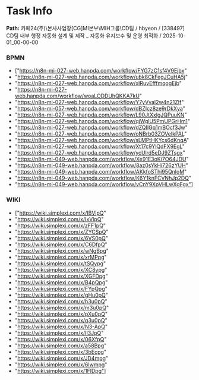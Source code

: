# Task Info

**Path:** 카페24(주)\본사사업장\[CG]MI본부\MIH그룹\CD팀 / hbyeon / [338497] CD팀 내부 행정 자동화 설계 및 제작 _ 자동화 유지보수 및 운영 최적화 / 2025-10-01_00-00-00

### BPMN
- ["https://n8n-mi-027-web.hanpda.com/workflow/FYG7zC1sf4V9Ejbx"
- "https://n8n-mi-027-web.hanpda.com/workflow/ubk8CkFegJCuHA5j"
- "https://n8n-mi-027-web.hanpda.com/workflow/xIRuvEfffmqogEjb"
- "https://n8n-mi-027-web.hanpda.com/workflow/woaLODDUhQKKA7kU"
- "https://n8n-mi-027-web.hanpda.com/workflow/Y7yVval2w4n21ZIf"
- "https://n8n-mi-057-web.hanpda.com/workflow/dBZIcz8ze9rDkXya"
- "https://n8n-mi-027-web.hanpda.com/workflow/L90JtXxlgJQPuuKN"
- "https://n8n-mi-027-web.hanpda.com/workflow/qjWglU5PmUPGrHm1"
- "https://n8n-mi-027-web.hanpda.com/workflow/dZQIIGq1mBOcf3Jw"
- "https://n8n-mi-027-web.hanpda.com/workflow/oNBrb03ZOVeIkPAL"
- "https://n8n-mi-027-web.hanpda.com/workflow/sLMPtHKYcs6dKnqA"
- "https://n8n-mi-027-web.hanpda.com/workflow/Xt17c9YlQdFX9EgL"
- "https://n8n-mi-027-web.hanpda.com/workflow/ycUlrd5eDJ9ZTsgx"
- "https://n8n-mi-049-web.hanpda.com/workflow/Xe91E3oKi7O64JDU"
- "https://n8n-mi-049-web.hanpda.com/workflow/8az0sYkHi726zYUH"
- "https://n8n-mi-049-web.hanpda.com/workflow/AKkfoSThi95QnloM"
- "https://n8n-mi-049-web.hanpda.com/workflow/K6Y1knFCVNhJp2DQ"
- "https://n8n-mi-049-web.hanpda.com/workflow/vCnY9XpVHLwXgFgx"]

### WIKI
- ["https://wiki.simplexi.com/x/IBVlpQ"
- "https://wiki.simplexi.com/x/IxVlpQ"
- "https://wiki.simplexi.com/x/zFF1pQ"
- "https://wiki.simplexi.com/x/ZYCSpQ"
- "https://wiki.simplexi.com/x/6VS0pQ"
- "https://wiki.simplexi.com/x/C6DfpQ"
- "https://wiki.simplexi.com/x/wNgBpg"
- "https://wiki.simplexi.com/x/xrMPpg"
- "https://wiki.simplexi.com/x/tSQypg"
- "https://wiki.simplexi.com/x/XC8ypg"
- "https://wiki.simplexi.com/x/XGFDpg"
- "https://wiki.simplexi.com/x/B4pQpg"
- "https://wiki.simplexi.com/x/FYpQpg"
- "https://wiki.simplexi.com/x/gHu0pQ"
- "https://wiki.simplexi.com/x/h3u0pQ"
- "https://wiki.simplexi.com/x/m3u0pQ"
- "https://wiki.simplexi.com/x/pXu0pQ"
- "https://wiki.simplexi.com/x/q3u0pQ"
- "https://wiki.simplexi.com/x/N3-ApQ"
- "https://wiki.simplexi.com/x/II3JpQ"
- "https://wiki.simplexi.com/x/06XfpQ"
- "https://wiki.simplexi.com/x/a58Bpg"
- "https://wiki.simplexi.com/x/3bEcpg"
- "https://wiki.simplexi.com/x/JD4mpg"
- "https://wiki.simplexi.com/x/6lwmpg"
- "https://wiki.simplexi.com/x/1FlDpg"]

